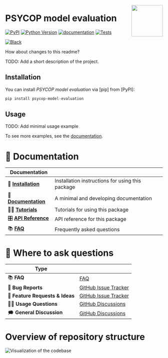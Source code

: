 <a href="https://github.com/MartinBernstorff/psycop-model-evaluation"><img src="https://github.com/MartinBernstorff/psycop-model-evaluation/blob/main/docs/_static/icon.png?raw=true" width="100" align="right"/></a>

# PSYCOP model evaluation

[![PyPI](https://img.shields.io/pypi/v/psycop-model-evaluation.svg)][pypi status]
[![Python Version](https://img.shields.io/pypi/pyversions/psycop-model-evaluation)][pypi status]
[![documentation](https://github.com/MartinBernstorff/psycop-model-evaluation/workflows/documentation/badge.svg)][documentation]
[![Tests](https://github.com/MartinBernstorff/psycop-model-evaluation/workflows/tests/badge.svg)][tests]

[![Black](https://img.shields.io/badge/code%20style-black-000000.svg)][black]

[pypi status]: https://pypi.org/project/psycop-model-evaluation/
[documentation]: https://MartinBernstorff.github.io/psycop-model-evaluation/
[tests]: https://github.com/MartinBernstorff/psycop-model-evaluation/actions?workflow=Tests
[black]: https://github.com/psf/black

How about changes to this readme?

TODO: Add a short description of the project.

## Installation

You can install _PSYCOP model evaluation_ via [pip] from [PyPI]:

```bash
pip install psycop-model-evaluation
```

## Usage

TODO: Add minimal usage example

To see more examples, see the [documentation].

# 📖 Documentation

| Documentation         |                                                  |
| --------------------- | ------------------------------------------------ |
| 🔧 **[Installation]**  | Installation instructions for using this package |
| 📖 **[Documentation]** | A minimal and developing documentation           |
| 👩‍💻 **[Tutorials]**     | Tutorials for using this package                 |
| 🎛️ **[API Reference]** | API reference for this package                   |
| 📚 **[FAQ]**           | Frequently asked questions                       |


# 💬 Where to ask questions

| Type                           |                        |
| ------------------------------ | ---------------------- |
| 📚 **FAQ**                      | [FAQ]                  |
| 🚨 **Bug Reports**              | [GitHub Issue Tracker] |
| 🎁 **Feature Requests & Ideas** | [GitHub Issue Tracker] |
| 👩‍💻 **Usage Questions**          | [GitHub Discussions]   |
| 🗯 **General Discussion**       | [GitHub Discussions]   |

[Documentation]: https://MartinBernstorff.github.io/psycop-model-evaluation/index.html
[Installation]: https://MartinBernstorff.github.io/psycop-model-evaluation/installation.html
[Tutorials]: https://MartinBernstorff.github.io/psycop-model-evaluation/tutorials.html
[API Reference]: https://MartinBernstorff.github.io/psycop-model-evaluation/references.html
[FAQ]: https://MartinBernstorff.github.io/psycop-model-evaluation/faq.html
[github issue tracker]: https://github.com/MartinBernstorff/psycop-model-evaluation/issues
[github discussions]: https://github.com/MartinBernstorff/psycop-model-evaluation/discussions

# Overview of repository structure
![Visualization of the codebase](images/diagram.svg)